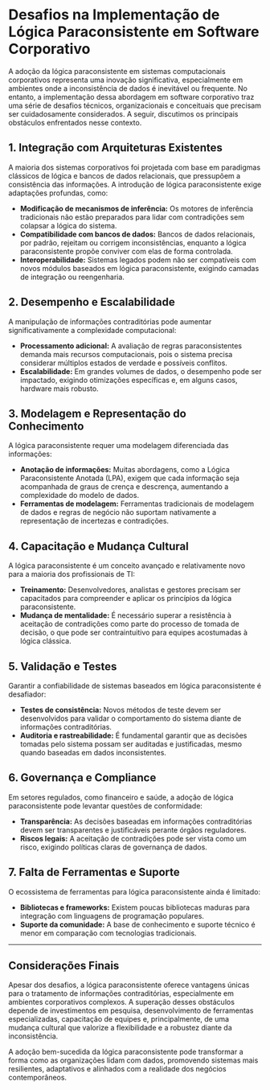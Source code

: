 
# Desafios na Implementação de Lógica Paraconsistente em Software Corporativo

A adoção da lógica paraconsistente em sistemas computacionais corporativos representa uma inovação significativa, especialmente em ambientes onde a inconsistência de dados é inevitável ou frequente. No entanto, a implementação dessa abordagem em software corporativo traz uma série de desafios técnicos, organizacionais e conceituais que precisam ser cuidadosamente considerados. A seguir, discutimos os principais obstáculos enfrentados nesse contexto.

## 1. **Integração com Arquiteturas Existentes**

A maioria dos sistemas corporativos foi projetada com base em paradigmas clássicos de lógica e bancos de dados relacionais, que pressupõem a consistência das informações. A introdução de lógica paraconsistente exige adaptações profundas, como:

- **Modificação de mecanismos de inferência:** Os motores de inferência tradicionais não estão preparados para lidar com contradições sem colapsar a lógica do sistema.
- **Compatibilidade com bancos de dados:** Bancos de dados relacionais, por padrão, rejeitam ou corrigem inconsistências, enquanto a lógica paraconsistente propõe conviver com elas de forma controlada.
- **Interoperabilidade:** Sistemas legados podem não ser compatíveis com novos módulos baseados em lógica paraconsistente, exigindo camadas de integração ou reengenharia.

## 2. **Desempenho e Escalabilidade**

A manipulação de informações contraditórias pode aumentar significativamente a complexidade computacional:

- **Processamento adicional:** A avaliação de regras paraconsistentes demanda mais recursos computacionais, pois o sistema precisa considerar múltiplos estados de verdade e possíveis conflitos.
- **Escalabilidade:** Em grandes volumes de dados, o desempenho pode ser impactado, exigindo otimizações específicas e, em alguns casos, hardware mais robusto.

## 3. **Modelagem e Representação do Conhecimento**

A lógica paraconsistente requer uma modelagem diferenciada das informações:

- **Anotação de informações:** Muitas abordagens, como a Lógica Paraconsistente Anotada (LPA), exigem que cada informação seja acompanhada de graus de crença e descrença, aumentando a complexidade do modelo de dados.
- **Ferramentas de modelagem:** Ferramentas tradicionais de modelagem de dados e regras de negócio não suportam nativamente a representação de incertezas e contradições.

## 4. **Capacitação e Mudança Cultural**

A lógica paraconsistente é um conceito avançado e relativamente novo para a maioria dos profissionais de TI:

- **Treinamento:** Desenvolvedores, analistas e gestores precisam ser capacitados para compreender e aplicar os princípios da lógica paraconsistente.
- **Mudança de mentalidade:** É necessário superar a resistência à aceitação de contradições como parte do processo de tomada de decisão, o que pode ser contraintuitivo para equipes acostumadas à lógica clássica.

## 5. **Validação e Testes**

Garantir a confiabilidade de sistemas baseados em lógica paraconsistente é desafiador:

- **Testes de consistência:** Novos métodos de teste devem ser desenvolvidos para validar o comportamento do sistema diante de informações contraditórias.
- **Auditoria e rastreabilidade:** É fundamental garantir que as decisões tomadas pelo sistema possam ser auditadas e justificadas, mesmo quando baseadas em dados inconsistentes.

## 6. **Governança e Compliance**

Em setores regulados, como financeiro e saúde, a adoção de lógica paraconsistente pode levantar questões de conformidade:

- **Transparência:** As decisões baseadas em informações contraditórias devem ser transparentes e justificáveis perante órgãos reguladores.
- **Riscos legais:** A aceitação de contradições pode ser vista como um risco, exigindo políticas claras de governança de dados.

## 7. **Falta de Ferramentas e Suporte**

O ecossistema de ferramentas para lógica paraconsistente ainda é limitado:

- **Bibliotecas e frameworks:** Existem poucas bibliotecas maduras para integração com linguagens de programação populares.
- **Suporte da comunidade:** A base de conhecimento e suporte técnico é menor em comparação com tecnologias tradicionais.

---

## **Considerações Finais**

Apesar dos desafios, a lógica paraconsistente oferece vantagens únicas para o tratamento de informações contraditórias, especialmente em ambientes corporativos complexos. A superação desses obstáculos depende de investimentos em pesquisa, desenvolvimento de ferramentas especializadas, capacitação de equipes e, principalmente, de uma mudança cultural que valorize a flexibilidade e a robustez diante da inconsistência.

A adoção bem-sucedida da lógica paraconsistente pode transformar a forma como as organizações lidam com dados, promovendo sistemas mais resilientes, adaptativos e alinhados com a realidade dos negócios contemporâneos.
```

